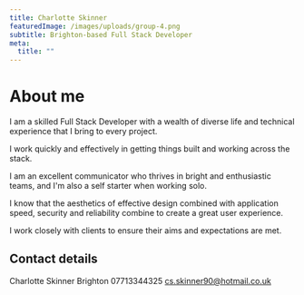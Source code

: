 ```yaml
---
title: Charlotte Skinner
featuredImage: /images/uploads/group-4.png
subtitle: Brighton-based Full Stack Developer
meta:
  title: ""
---
```

# About me

I am a skilled Full Stack Developer with a wealth of diverse life and technical experience that I bring to every project.

I work quickly and effectively in getting things built and working across the stack.

I am an excellent communicator who thrives in bright and enthusiastic teams, and I'm also a self starter when working solo.

I know that the aesthetics of effective design combined with application speed, security and reliability combine to create a great user experience.

I work closely with clients to ensure their aims and expectations are met.

## Contact details

Charlotte Skinner
Brighton
07713344325
cs.skinner90@hotmail.co.uk